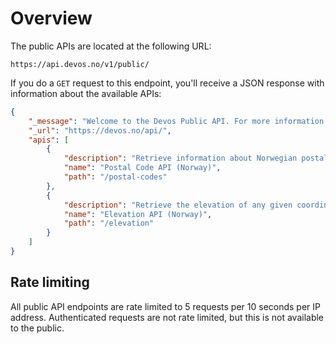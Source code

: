 # Overview

The public APIs are located at the following URL:

```
https://api.devos.no/v1/public/
```

If you do a `GET` request to this endpoint, you'll receive a JSON response with information about the available APIs:

```json
{
    "_message": "Welcome to the Devos Public API. For more information about this API, please see the attached URL.",
    "_url": "https://devos.no/api/",
    "apis": [
        {
            "description": "Retrieve information about Norwegian postal codes, municipalities, counties and cities.",
            "name": "Postal Code API (Norway)",
            "path": "/postal-codes"
        },
        {
            "description": "Retrieve the elevation of any given coordinate in Norway.",
            "name": "Elevation API (Norway)",
            "path": "/elevation"
        }
    ]
}
```

## Rate limiting
All public API endpoints are rate limited to 5 requests per 10 seconds per IP address. Authenticated requests are not rate limited, but this is not available to the public.